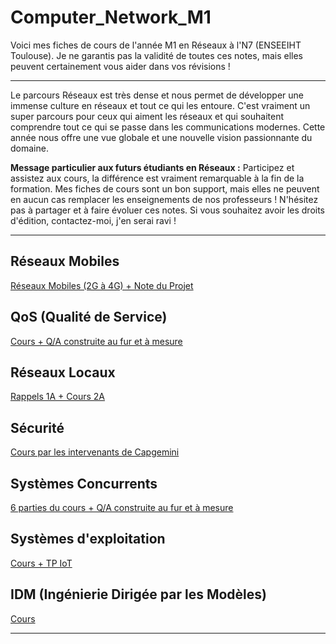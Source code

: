 # Computer_Network_M1

Voici mes fiches de cours de l'année M1 en Réseaux à l'N7 (ENSEEIHT Toulouse). Je ne garantis pas la validité de toutes ces notes, mais elles peuvent certainement vous aider dans vos révisions !

---

Le parcours Réseaux est très dense et nous permet de développer une immense culture en réseaux et tout ce qui les entoure. C'est vraiment un super parcours pour ceux qui aiment les réseaux et qui souhaitent comprendre tout ce qui se passe dans les communications modernes. Cette année nous offre une vue globale et une nouvelle vision passionnante du domaine.

**Message particulier aux futurs étudiants en Réseaux :**
Participez et assistez aux cours, la différence est vraiment remarquable à la fin de la formation. Mes fiches de cours sont un bon support, mais elles ne peuvent en aucun cas remplacer les enseignements de nos professeurs ! N'hésitez pas à partager et à faire évoluer ces notes. Si vous souhaitez avoir les droits d'édition, contactez-moi, j'en serai ravi !

---

## Réseaux Mobiles

[Réseaux Mobiles (2G à 4G) + Note du Projet](https://pineapple-bell-588.notion.site/R-seaux-Mobiles-709dbb0c135849e1b8518e1125588f39)

## QoS (Qualité de Service)

[Cours + Q/A construite au fur et à mesure](https://pineapple-bell-588.notion.site/QoS-ae8c8c40ae5848579e32a59e088ccaa3)

## Réseaux Locaux

[Rappels 1A + Cours 2A](https://pineapple-bell-588.notion.site/R-seaux-Mobiles-709dbb0c135849e1b8518e1125588f39)

## Sécurité

[Cours par les intervenants de Capgemini](https://pineapple-bell-588.notion.site/S-curit-7083f58422ec48c2a6b7a2c376b02ebb)

## Systèmes Concurrents

[6 parties du cours + Q/A construite au fur et à mesure](https://pineapple-bell-588.notion.site/Cours-Syst-mes-Concurrents-970103496d5444f7a23c7d4bb8e8ebbc)

## Systèmes d'exploitation

[Cours + TP IoT](https://pineapple-bell-588.notion.site/Syst-mes-d-exploitation-cours-359c4608ae22452d85a5162423b30565)

## IDM (Ingénierie Dirigée par les Modèles)

[Cours](https://pineapple-bell-588.notion.site/IDM-f9a1ac656c0543abaad41fdb7e1dce89?pvs=74)

---